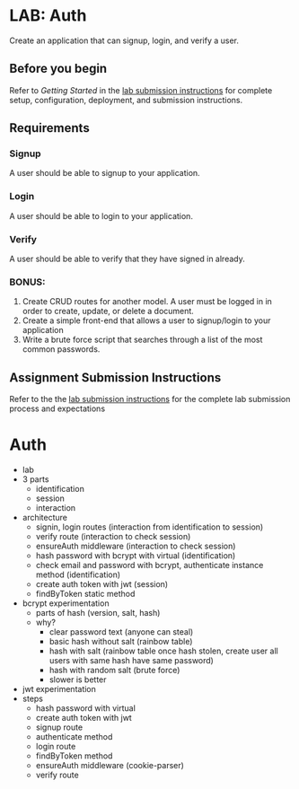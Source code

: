 # LAB: Auth

Create an application that can signup, login, and verify a user.

## Before you begin

Refer to *Getting Started*  in the [lab submission instructions](../../../reference/submission-instructions/labs/README.md) for complete setup, configuration, deployment, and submission instructions.

## Requirements

### Signup

A user should be able to signup to your application.

### Login

A user should be able to login to your application.

### Verify

A user should be able to verify that they have signed in already.

### BONUS:

1. Create CRUD routes for another model. A user must be logged in
  in order to create, update, or delete a document.
1. Create a simple front-end that allows a user to signup/login
  to your application
1. Write a brute force script that searches through a list of
  the most common passwords.

## Assignment Submission Instructions

Refer to the the [lab submission instructions](../../../reference/submission-instructions/labs/README.md) for the complete lab submission process and expectations


# Auth

* lab
* 3 parts
  * identification
  * session
  * interaction
* architecture
  * signin, login routes (interaction from identification to session)
  * verify route (interaction to check session)
  * ensureAuth middleware (interaction to check session)
  * hash password with bcrypt with virtual (identification)
  * check email and password with bcrypt, authenticate instance method (identification)
  * create auth token with jwt (session)
  * findByToken static method
* bcrypt experimentation
  * parts of hash (version, salt, hash)
  * why?
    * clear password text (anyone can steal)
    * basic hash without salt (rainbow table)
    * hash with salt (rainbow table once hash stolen, create user all users with same hash have same password)
    * hash with random salt (brute force)
    * slower is better
* jwt experimentation
* steps
  * hash password with virtual
  * create auth token with jwt
  * signup route
  * authenticate method
  * login route
  * findByToken method
  * ensureAuth middleware (cookie-parser)
  * verify route

